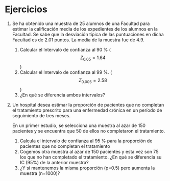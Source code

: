# Ejercicios

1.  Se ha obtenido una muestra de 25 alumnos de una Facultad para estimar la calificación media de los expedientes de los alumnos en la Facultad. Se sabe que la desviación típica de las puntuaciones en dicha Facultad es de 2.01 puntos. La media de la muestra fue de 4.9.

    1. Calcular el Intervalo de confianza al 90 % ( $$Z_{0.05} = 1.64$$)
    2. Calcular el Intervalo de confianza al 99 %.  ( $$Z_{0.005} = 2.58$$)
    3. ¿En qué se diferencia ambos intervalos?&#x20;


2.  Un hospital desea estimar la proporción de pacientes que no completan el tratamiento prescrito para una enfermedad crónica en un período de seguimiento de tres meses.

    En un primer estudio, se selecciona una muestra al azar de 150 pacientes y se encuentra que 50 de ellos no completaron el tratamiento.&#x20;

    1. Calcula el intervalo de confianza al 95 % para la proporción de pacientes que no completan el tratamiento
    2. Cogemos otra muestra al azar de 150 pacientes y esta vez son 75 los que no han completado el tratamiento. ¿En qué se diferencia su IC (95%) de la anterior muestra?
    3. ¿Y si mantenemos la misma proporción (p=0.5) pero aumenta la muestra (n=1000)?
